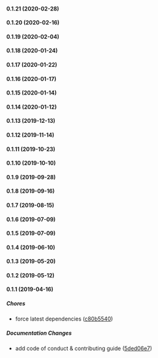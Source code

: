 #### 0.1.21 (2020-02-28)

#### 0.1.20 (2020-02-16)

#### 0.1.19 (2020-02-04)

#### 0.1.18 (2020-01-24)

#### 0.1.17 (2020-01-22)

#### 0.1.16 (2020-01-17)

#### 0.1.15 (2020-01-14)

#### 0.1.14 (2020-01-12)

#### 0.1.13 (2019-12-13)

#### 0.1.12 (2019-11-14)

#### 0.1.11 (2019-10-23)

#### 0.1.10 (2019-10-10)

#### 0.1.9 (2019-09-28)

#### 0.1.8 (2019-09-16)

#### 0.1.7 (2019-08-15)

#### 0.1.6 (2019-07-09)

#### 0.1.5 (2019-07-09)

#### 0.1.4 (2019-06-10)

#### 0.1.3 (2019-05-20)

#### 0.1.2 (2019-05-12)

#### 0.1.1 (2019-04-16)

##### Chores

*  force latest dependencies ([c80b5540](https://github.com/lykmapipo/rate-limit-mongoose/commit/c80b55401e78603c1967fc965b309e4973a2e9c2))

##### Documentation Changes

*  add code of conduct & contributing guide ([5ded06e7](https://github.com/lykmapipo/rate-limit-mongoose/commit/5ded06e704af7d2632e1322430823b76ef609cd6))

